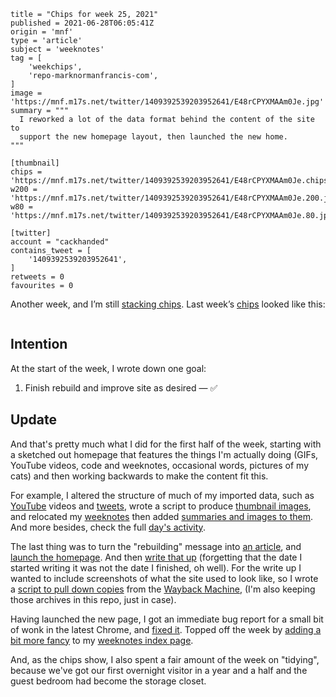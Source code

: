 ```
title = "Chips for week 25, 2021"
published = 2021-06-28T06:05:41Z
origin = 'mnf'
type = 'article'
subject = 'weeknotes'
tag = [
    'weekchips',
    'repo-marknormanfrancis-com',
]
image = 'https://mnf.m17s.net/twitter/1409392539203952641/E48rCPYXMAAm0Je.jpg'
summary = """
  I reworked a lot of the data format behind the content of the site to
  support the new homepage layout, then launched the new home.
"""

[thumbnail]
chips = 'https://mnf.m17s.net/twitter/1409392539203952641/E48rCPYXMAAm0Je.chips.jpg'
w200 = 'https://mnf.m17s.net/twitter/1409392539203952641/E48rCPYXMAAm0Je.200.jpg'
w80 = 'https://mnf.m17s.net/twitter/1409392539203952641/E48rCPYXMAAm0Je.80.jpg'

[twitter]
account = "cackhanded"
contains_tweet = [
    '1409392539203952641',
]
retweets = 0
favourites = 0
```

Another week, and I’m still [stacking chips][chips]. Last week’s
[chips][markers] looked like this:

[chips]: /2020/06/19/my-week-in-poker-chips
[markers]: /2020/08/22/my-weekchips-markers

<p class='image'><img src='https://mnf.m17s.net/twitter/1409392539203952641/E48rCPYXMAAm0Je.jpg' alt=''></p>

## Intention

At the start of the week, I wrote down one goal:

1. Finish rebuild and improve site as desired — ✅


## Update

And that's pretty much what I did for the first half of the week, starting
with a sketched out homepage that features the things I'm actually doing
(GIFs, YouTube videos, code and weeknotes, occasional words, pictures of my
cats) and then working backwards to make the content fit this.

For example, I altered the structure of much of my imported data, such as
[YouTube][yt] videos and [tweets][tw], wrote a script to produce
[thumbnail images][tn], and relocated my [weeknotes][wn] then added
[summaries and images to them][wns]. And more besides, check the full
[day's activity][gh].

The last thing was to turn the "rebuilding" message into [an article][rb], and
[launch the homepage][hp]. And then [write that up][ab] (forgetting that the
date I started writing it was not the date I finished, oh well). For the write
up I wanted to include screenshots of what the site used to look like, so I
wrote a [script to pull down copies][ar] from the [Wayback Machine][wb],
(I'm also keeping those archives in this repo, just in case).

Having launched the new page, I got an immediate bug report for a small bit of
wonk in the latest Chrome, and [fixed it][bf]. Topped off the week by
[adding a bit more fancy][fa] to my [weeknotes index page][wni].

And, as the chips show, I also spent a fair amount of the week on "tidying",
because we've got our first overnight visitor in a year and a half and the
guest bedroom had become the storage closet.


[yt]: https://github.com/norm/marknormanfrancis.com/commit/438c28db03bc6f032ffe8f25c34004375ce7d7f4
[tw]: https://github.com/norm/marknormanfrancis.com/commit/9c52ab3795c8707b7fb192b0a80e886f38eaf947
[tn]: https://github.com/norm/marknormanfrancis.com/commit/5093dcc13cacb004bd07d58ffa8521c5a2b86f10
[wn]: https://github.com/norm/marknormanfrancis.com/commit/bda797af61be974741dfadd2b6527c607e547830
[wns]: https://github.com/norm/marknormanfrancis.com/commit/bbd142f31023b893880f78bf205f1ff1339b6b6f
[gh]: /2021/06/24/github_activity

[rb]: https://github.com/norm/marknormanfrancis.com/commit/feff86f85e7caadc908ad0229e3c1b0f1efeca71
[hp]: https://twitter.com/cackhanded/status/1408008442921598977

[ab]: /about/finishing-the-2020-restoration
[ar]: https://github.com/norm/marknormanfrancis.com/commit/9ee7b3fb44154685bd9ff5ea0edcde06d40d35ab#diff-7d8103e4a11f6f76962211bff78fd22f7991db446ac7dcf27f39d3e3d45f6701
[wb]: https://web.archive.org

[bf]: https://github.com/norm/marknormanfrancis.com/commit/8f04283a1da93aa62523090e99d350839b6cdde1
[fa]: https://github.com/norm/marknormanfrancis.com/commit/0eda9b16bb74ea2288430cd1dd7644e94120c34b
[wni]: /weeknotes/
